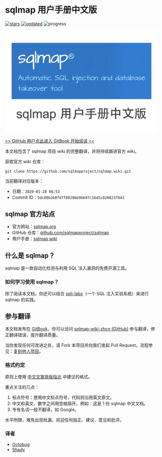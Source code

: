 # sqlmap 用户手册中文版

[![stars](https://img.shields.io/github/stars/itechub/sqlmap-wiki-zhcn.svg)](https://github.com/itechub/sqlmap-wiki-zhcn)
[![updated](https://img.shields.io/github/last-commit/itechub/sqlmap-wiki-zhcn/master.svg?color=%23c16927&label=updated)](https://github.com/itechub/sqlmap-wiki-zhcn/commits/master)
<img src="https://img.shields.io/badge/progress-100%25-green.svg" alt="progress">

![cover](cover_readme.jpg)

[>> GitHub 用户点此进入 GitBook 开始阅读 <<](https://itechub.gitbook.io/sqlmap-wiki-zhcn/)

本文档包含了 sqlmap 项目 wiki 的完整翻译，并将持续跟进官方 wiki。

获取官方 wiki 仓库：

```shell
git clone https://github.com/sqlmapproject/sqlmap.wiki.git
```

当前翻译对应版本：

- 日期：`2020-01-28 06:53`
- Commit ID：`5dc89b2b0fd7f8820bb9b697c1645c020823f843`

## sqlmap 官方站点

- 官方网站：[sqlmap.org](http://sqlmap.org/)
- GitHub 仓库：[github.com/sqlmapproject/sqlmap](https://github.com/sqlmapproject/sqlmap)
- 用户手册：[sqlmap wiki](https://github.com/sqlmapproject/sqlmap/wiki)

## 什么是 sqlmap？

sqlmap 是一款自动化检测与利用 SQL 注入漏洞的免费开源工具。

### 如何学习使用 sqlmap？

除了阅读本文档，你还可以结合 [sqli-labs](https://github.com/Audi-1/sqli-labs)（一个 SQL 注入实验系统）来进行 sqlmap 的实践。

## 参与翻译

本文档发布在 [GitBook](https://itechub.gitbook.io/sqlmap-wiki-zhcn/)，你可以访问 [sqlmap-wiki-zhcn (GitHub)](https://github.com/itechub/sqlmap-wiki-zhcn) 参与翻译，修正翻译错误，提升翻译质量。

当你发现任何可改进之处，请 Fork 本项目并向我们发起 Pull Request，流程参见：[复刻他人项目](https://itechub.gitbook.io/github-guides-zhcn/forking-projects/intro)。

### 格式约定

原则上使用 [中文文案排版指北](https://github.com/mzlogin/chinese-copywriting-guidelines) 中建议的格式。

重点关注的几点：

1. 标点符号：使用中文标点符号，代码则沿用英文原文。
2. 中文和英文、数字之间用空格隔开。例如：这是 1 份 sqlmap 中文文档。
3. 专有名词一般不翻译，如 Google。

水平所限，难免出现纰漏，欢迎任何指正、建议、意见和批评。

### 译者

- [Octobug](https://github.com/Octobug)
- [Shady](https://github.com/shady-robot)
